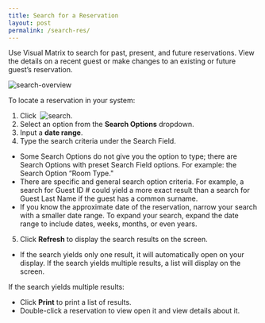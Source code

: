 ```yaml
---
title: Search for a Reservation
layout: post
permalink: /search-res/
---
```


Use Visual Matrix to search for past, present, and future reservations. View the details on
a recent guest or make changes to an existing or future guest’s reservation.

<img src="/portfolio/images/update-this.jpg" alt="search-overview">

To locate a reservation in your system:
1. Click &nbsp;<img src="/portfolio/images/Search-for-a-Reservation.jpg" alt="search">.
2. Select an option from the **Search Options** dropdown.
3. Input a **date range**.
4. Type the search criteria under the Search Field.
- Some Search Options do not give you the option to type; there are Search Options
with preset Search Field options. For example: the Search Option “Room Type."
- There are specific and general search option criteria. For example, a search for Guest
ID # could yield a more exact result than a search for Guest Last Name if the guest
has a common surname.
- If you know the approximate date of the reservation, narrow your search with a
smaller date range. To expand your search, expand the date range to include dates,
weeks, months, or even years.
5. Click **Refresh** to display the search results on the screen.
- If the search yields only one result, it will automatically open on your display. If the
search yields multiple results, a list will display on the screen.

If the search yields multiple results:
- Click **Print** to print a list of results.
- Double-click a reservation to view open it and view details about it.
